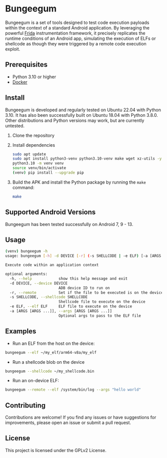 # Bungeegum

Bungeegum is a set of tools designed to test code execution payloads within the
context of a standard Android application. By leveraging the powerful
[Frida](https://frida.re/docs/home/) instrumentation framework, it precisely
replicates the runtime conditions of an Android app, simulating the execution
of ELFs or shellcode as though they were triggered by a remote code execution
exploit.

## Prerequisites

- Python 3.10 or higher
- [Docker](https://docs.docker.com/get-docker/)

## Install

Bungeegum is developed and regularly tested on Ubuntu 22.04 with Python
3.10. It has also been successfully built on Ubuntu 18.04 with Python 3.8.0.
Other distributions and Python versions may work, but are currently untested.

1. Clone the repository

2. Install dependencies

    ```sh
    sudo apt update
    sudo apt install python3-venv python3.10-venv make wget xz-utils -y
    python3.10 -m venv venv
    source venv/bin/activate
    (venv) pip install --upgrade pip
    ```

3. Build the APK and install the Python package by running the `make` command:

    ```sh
    make
    ```

## Supported Android Versions

Bungeegum has been tested successfully on Android 7, 9 - 13.

## Usage

```sh
(venv) bungeegum -h
usage: bungeegum [-h] -d DEVICE [-r] (-s SHELLCODE | -e ELF) [-a [ARGS [ARGS ...]]]

Execute code within an application context

optional arguments:
  -h, --help            show this help message and exit
  -d DEVICE, --device DEVICE
                        ADB device ID to run on
  -r, --remote          Set if the file to be executed is on the device
  -s SHELLCODE, --shellcode SHELLCODE
                        Shellcode file to execute on the device
  -e ELF, --elf ELF     ELF file to execute on the device
  -a [ARGS [ARGS ...]], --args [ARGS [ARGS ...]]
                        Optional args to pass to the ELF file
```

## Examples

- Run an ELF from the host on the device:

```sh
bungeegum --elf ~/my_elf/arm64-v8a/my_elf
```

- Run a shellcode blob on the device

```sh
bungeegum --shellcode ~/my_shellcode.bin
```

- Run an on-device ELF:

```sh
bungeegum --remote --elf /system/bin/log --args "hello world"
```

## Contributing

Contributions are welcome! If you find any issues or have suggestions for
improvements, please open an issue or submit a pull request.

## License

This project is licensed under the GPLv2 License.
